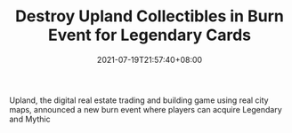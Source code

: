 ﻿---
title: "Destroy Upland Collectibles in Burn Event for Legendary Cards"
date: 2021-07-19T21:57:40+08:00
lastmod: 2021-07-19T16:45:40+08:00
draft: false
authors: ["Trent"]
description: "Upland, the digital real estate trading and building game using real city maps, announced a new burn event where players can acquire Legendary and Mythic"
featuredImage: "upland-burn-event.png"
tags: ["Virtual World","Play to Earn"]
categories: ["news"]
news: ["Virtual World"]
weight: 
lightgallery: true
pinned: false
recommend: false
recommend1: false
---

Upland, the digital real estate trading and building game using real city maps, announced a new burn event where players can acquire Legendary and Mythic

<!--more-->

